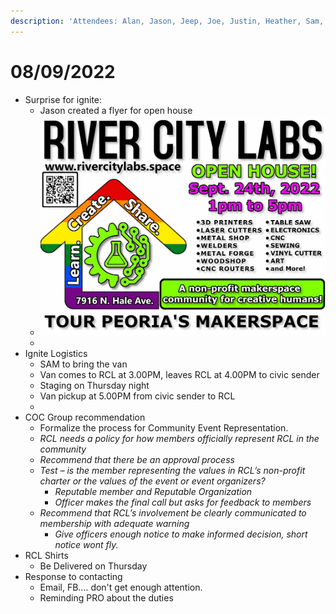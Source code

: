 ```yaml
---
description: 'Attendees: Alan, Jason, Jeep, Joe, Justin, Heather, Sam, Wes'
---
```


# 08/09/2022

* Surprise for ignite:
  * Jason created a flyer for open house
  * ![](<../../../.gitbook/assets/image (2).png>)
  *
* Ignite Logistics
  * SAM to bring the van
  * Van comes to RCL at 3.00PM, leaves RCL at 4.00PM to civic sender
  * Staging on Thursday night
  * Van pickup at 5.00PM from civic sender to RCL
  *
* COC Group recommendation
  * Formalize the process for Community Event Representation.
  * _RCL needs a policy for how members officially represent RCL in the community_&#x20;
  * _Recommend that there be an approval process_
  * _Test – is the member representing the values in RCL’s non-profit charter or the values of the event or event organizers?_
    * _Reputable member and Reputable Organization_
    * _Officer makes the final call but asks for feedback to members_&#x20;
  * _Recommend that RCL’s involvement be clearly communicated to membership with adequate warning_
    * _Give officers enough notice to make informed decision, short notice wont fly._
* RCL Shirts&#x20;
  * Be Delivered on Thursday
* Response to contacting&#x20;
  * Email, FB.... don't get enough attention.&#x20;
  * Reminding PRO about the duties

